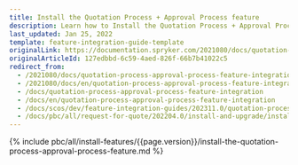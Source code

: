 ```yaml
---
title: Install the Quotation Process + Approval Process feature
description: Learn how to Install the Quotation Process + Approval Process features in your Spryker based project.
last_updated: Jan 25, 2022
template: feature-integration-guide-template
originalLink: https://documentation.spryker.com/2021080/docs/quotation-process-approval-process-feature-integration
originalArticleId: 127edbbd-6c59-4aed-826f-66b7b41022c5
redirect_from:
  - /2021080/docs/quotation-process-approval-process-feature-integration
  - /2021080/docs/en/quotation-process-approval-process-feature-integration
  - /docs/quotation-process-approval-process-feature-integration
  - /docs/en/quotation-process-approval-process-feature-integration
  - /docs/scos/dev/feature-integration-guides/202311.0/quotation-process-approval-process-feature-integration.html
  - /docs/pbc/all/request-for-quote/202204.0/install-and-upgrade/install-features/install-the-quotation-process-approval-process-feature.html
---
```

{% include pbc/all/install-features/{{page.version}}/install-the-quotation-process-approval-process-feature.md %} <!-- To edit, see /_includes/pbc/all/install-features/202311.0/install-the-quotation-process-approval-process-feature.md -->
